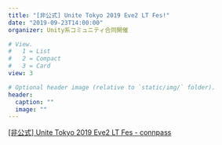 ```yaml
---
title: "[非公式] Unite Tokyo 2019 Eve2 LT Fes!"
date: "2019-09-23T14:00:00"
organizer: Unity系コミュニティ合同開催

# View.
#   1 = List
#   2 = Compact
#   3 = Card
view: 3

# Optional header image (relative to `static/img/` folder).
header:
  caption: ""
  image: ""
---
```


[[非公式] Unite Tokyo 2019 Eve2 LT Fes - connpass](https://connpass.com/event/139403/)

